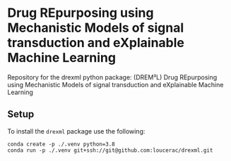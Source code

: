 # Drug REpurposing using Mechanistic Models of signal transduction and eXplainable Machine Learning

Repository for the drexml python package: (DREM³L) Drug REpurposing using Mechanistic Models of signal transduction and eXplainable Machine Learning 

## Setup

To install the `drexml` package use the following:

```
conda create -p ./.venv python=3.8
conda run -p ./.venv git+ssh://git@github.com:loucerac/drexml.git
```
